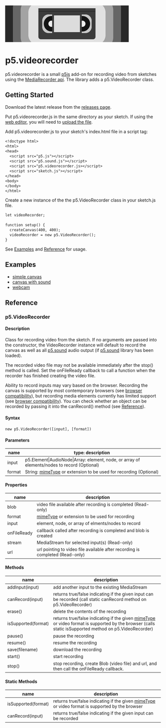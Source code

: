 ![p5.videorecorder logo](/p5_videorecorder_logo.jpg)

# p5.videorecorder

p5.videorecorder is a small [p5js](https://p5js.org) add-on for recording video from sketches using the [MediaRecorder api](https://developer.mozilla.org/en-US/docs/Web/API/MediaRecorder). The library adds a p5.VideoRecorder class.

## Getting Started

Download the latest release from the [releases page](https://github.com/calebfoss/p5.videorecorder/releases).

Put p5.videorecorder.js in the same directory as your sketch. If using the [web editor](https://editor.p5js.org), you will need to [upload the file](https://thecodingtrain.com/beginners/p5js/6.4-files-web-editor.html).

Add p5.videorecorder.js to your sketch's index.html file in a script tag:

```
<!doctype html>
<html>
<head>
  <script src="p5.js"></script>
  <script src="p5.sound.js"></script>
  <script src="p5.videorecorder.js></script>
  <script src="sketch.js"></script>
</head>
<body>
</body>
</html>

```

Create a new instance of the the p5.VideoRecorder class in your sketch.js file.

```
let videoRecorder;

function setup() {
  createCanvas(400, 400);
  videoRecorder = new p5.VideoRecorder();
}
```

See [Examples](https://github.com/calebfoss/p5.videorecorder#examples) and [Reference](https://github.com/calebfoss/p5.videorecorder#reference) for usage.

## Examples

- [simple canvas](https://editor.p5js.org/cfoss/sketches/t6H_m8AeR)
- [canvas with sound](https://editor.p5js.org/cfoss/sketches/yYxZHMcI1)
- [webcam](https://editor.p5js.org/cfoss/sketches/5SSZyFsEN)

## Reference

### p5.VideoRecorder

#### Description

Class for recording video from the sketch. If no arguments are passed into the constructor, the VideoRecorder instance will default to record the canvas as well as all [p5.sound](https://p5js.org/reference/#/libraries/p5.sound) audio output (if [p5.sound](https://p5js.org/reference/#/libraries/p5.sound) library has been loaded).

The recorded video file may not be available immediately after the stop() method is called. Set the onFileReady callback to call a function when the recorder has finished creating the video file.

Ability to record inputs may vary based on the browser. Recording the canvas is supported by most contemporary browsers (see [browser compatibility](https://developer.mozilla.org/en-US/docs/Web/API/HTMLCanvasElement/captureStream#browser_compatibility)), but recording media elements currently has limited support (see [browser compatibility](https://developer.mozilla.org/en-US/docs/Web/API/HTMLMediaElement/captureStream#browser_compatibility)). You can check whether an object can be recorded by passing it into the canRecord() method (see [Reference](https://github.com/calebfoss/p5.videorecorder#methods)).

#### Syntax

`new p5.VideoRecorder([input], [format])`

#### Parameters

| name   | type: description                                                                                                                                             |
| ------ | ------------------------------------------------------------------------------------------------------------------------------------------------------------- |
| input  | p5.Element\|AudioNode\|Array: element, node, or array of elements/nodes to record (Optional)                                                                  |
| format | String: [mimeType](https://developer.mozilla.org/en-US/docs/Web/HTTP/Basics_of_HTTP/MIME_types/Common_types) or extension to be used for recording (Optional) |

#### Properties

| name        | description                                                                                                                                |
| ----------- | ------------------------------------------------------------------------------------------------------------------------------------------ |
| blob        | video file available after recording is completed (Read-only)                                                                              |
| format      | [mimeType](https://developer.mozilla.org/en-US/docs/Web/HTTP/Basics_of_HTTP/MIME_types/Common_types) or extension to be used for recording |
| input       | element, node, or array of elments/nodes to record                                                                                         |
| onFileReady | callback called after recording is completed and blob is created                                                                           |
| stream      | MediaStream for selected input(s) (Read-only)                                                                                              |
| url         | url pointing to video file available after recording is completed (Read-only)                                                              |

#### Methods

| name                | description                                                                                                                                                                                                                                       |
| ------------------- | ------------------------------------------------------------------------------------------------------------------------------------------------------------------------------------------------------------------------------------------------- |
| addInput(input)     | add another input to the existing MediaStream                                                                                                                                                                                                     |
| canRecord(input)    | returns true/false indicating if the given input can be recorded (call static canRecord method on p5.VideoRecorder)                                                                                                                               |
| erase()             | delete the contents of the recording                                                                                                                                                                                                              |
| isSupported(format) | returns true/false indicating if the given [mimeType](https://developer.mozilla.org/en-US/docs/Web/HTTP/Basics_of_HTTP/MIME_types/Common_types) or video format is supported by the browser (calls static isSupported method on p5.VideoRecorder) |
| pause()             | pause the recording                                                                                                                                                                                                                               |
| resume()            | resume the recording                                                                                                                                                                                                                              |
| save(filename)      | download the recording                                                                                                                                                                                                                            |
| start()             | start recording                                                                                                                                                                                                                                   |
| stop()              | stop recording, create Blob (video file) and url, and then call the onFileReady callback.                                                                                                                                                         |

#### Static Methods

| name                | description                                                                                                                                                                                 |
| ------------------- | ------------------------------------------------------------------------------------------------------------------------------------------------------------------------------------------- |
| isSupported(format) | returns true/false indicating if the given [mimeType](https://developer.mozilla.org/en-US/docs/Web/HTTP/Basics_of_HTTP/MIME_types/Common_types) or video format is supported by the browser |
| canRecord(input)    | returns true/false indicating if the given input can be recorded                                                                                                                            |

